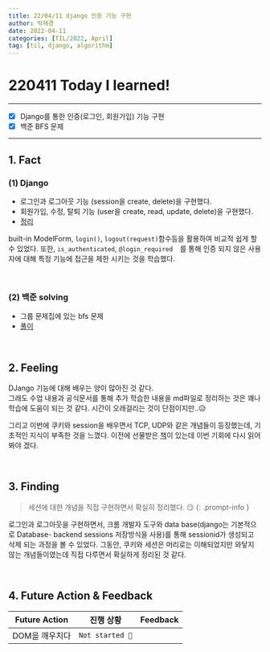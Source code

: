 ```yaml
---
title: 22/04/11 django 인증 기능 구현
author: 박재경
date: 2022-04-11
categories: [TIL/2022, April]
tag: [til, django, algorithm]
---
```


# 220411 Today I learned!

---

- [x] Django를 통한 인증(로그인, 회원가입) 기능 구현
- [x] 백준 BFS 문제

---

## 1. Fact 

### (1) Django

- 로그인과 로그아웃 기능 (session을 create, delete)을 구현했다.
- 회원가입, 수정, 탈퇴 기능 (user을 create, read, update, delete)을 구현했다.
- [정리](https://github.com/JaeKP/Study/blob/master/web/Django/05_Authentication.md)

built-in ModelForm, `login()`, `logout(request)`함수등을  활용하여 비교적 쉽게 할 수 있었다.
또한, `is_authenticated`, `@login_required  `를 통해 인증 되지 않은 사용자에 대해 특정 기능에 접근을 제한 시키는 것을 학습했다.

<br>

### (2) 백준 solving

- 그룹 문제집에 있는 bfs 문제  
- [풀이](https://github.com/JaeKP/Study/tree/master/algorithm/1%EC%9D%BC1%EC%95%8C%EA%B3%A0/04%EC%9B%94/0411)  

<br>

## 2. Feeling

DJango 기능에 대해 배우는 양이 많아진 것 같다.  
그래도 수업 내용과 공식문서를 통해 추가 학습한 내용을 md파일로 정리하는 것은 꽤나 학습에 도움이 되는 것 같다. 시간이 오래걸리는 것이 단점이지만..😥 

그리고 이번에 쿠키와 session을 배우면서 TCP, UDP와 같은 개념들이 등장했는데, 기초적인 지식이 부족한 것을 느꼈다. 이전에 선물받은 [책](http://www.yes24.com/Product/Goods/91165789)이 있는데 이번 기회에 다시 읽어봐야 겠다. 

<br>

## 3. Finding 

>  세션에 대한 개념을 직접 구현하면서 확실히 정리했다. 😏
{: .prompt-info }

로그인과 로그아웃을 구현하면서, 크롬 개발자 도구와 data base(django는 기본적으로 Database- backend sessions 저장방식을 사용)를 통해  sessionid가 생성되고 삭제 되는 과정을 볼 수 있었다. 그동안, 쿠키와 세션은 머리로는 이해되었지만 와닿지 않는 개념들이였는데 직접 다루면서 확실하게 정리된 것 같다.

<br>

## 4. Future Action & Feedback

| Future Action  | 진행 상황       | Feedback |
| -------------- | --------------- | -------- |
| DOM을 깨우치다 | `Not started 👀` |          |

<br>
